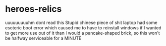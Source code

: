 # heroes-relics
uuuuuuuuuhm dont read this
Stupid chinese piece of shit laptop had some esoteric boot error which caused me to have to reinstall windows if I wanted to get more use out of it than I would a 
pancake-shaped brick, so this won't be halfway serviceable for a MINUTE
